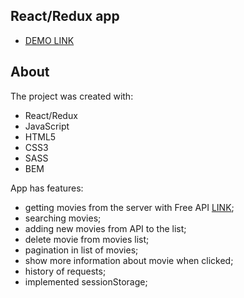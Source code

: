 ## React/Redux app

 - [DEMO LINK](https://leonbohdan.github.io/app-react-redux-api/)

## About

The project was created with:

- React/Redux
- JavaScript
- HTML5
- CSS3
- SASS
- BEM

App has features:

 - getting movies from the server with Free API [LINK](http://www.omdbapi.com/);
 - searching movies;
 - adding new movies from API to the list;
 - delete movie from movies list;
 - pagination in list of movies;
 - show more information about movie when clicked;
 - history of requests;
 - implemented sessionStorage;


